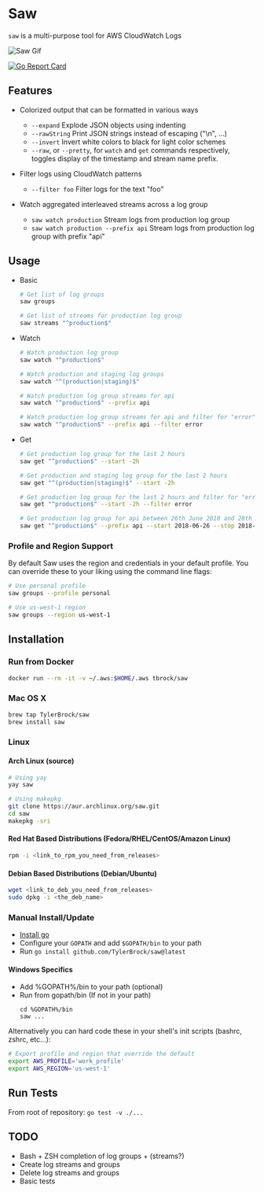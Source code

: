 # Saw

`saw` is a multi-purpose tool for AWS CloudWatch Logs

![Saw Gif](https://media.giphy.com/media/3fiohCfMJAKf7lhnPp/giphy.gif)

[![Go Report Card](https://goreportcard.com/badge/github.com/TylerBrock/saw)](https://goreportcard.com/report/github.com/TylerBrock/saw)

## Features

- Colorized output that can be formatted in various ways
    - `--expand` Explode JSON objects using indenting
    - `--rawString` Print JSON strings instead of escaping ("\n", ...)
    - `--invert` Invert white colors to black for light color schemes
    - `--raw`, or `--pretty`, for `watch` and `get` commands respectively, toggles display of the timestamp and stream name prefix.

- Filter logs using CloudWatch patterns
    - `--filter foo` Filter logs for the text "foo"

- Watch aggregated interleaved streams across a log group
    - `saw watch production` Stream logs from production log group
    - `saw watch production --prefix api` Stream logs from production log group with prefix "api"

## Usage

- Basic
    ```sh
    # Get list of log groups
    saw groups

    # Get list of streams for production log group
    saw streams "^production$"
    ```

- Watch
    ```sh
    # Watch production log group
    saw watch "^production$"

    # Watch production and staging log groups
    saw watch "^(production|staging)$"

    # Watch production log group streams for api
    saw watch "^production$" --prefix api

    # Watch production log group streams for api and filter for "error"
    saw watch "^production$" --prefix api --filter error
    ```

- Get
    ```sh
    # Get production log group for the last 2 hours
    saw get "^production$" --start -2h

    # Get production and staging log group for the last 2 hours
    saw get "^(production|staging)$" --start -2h

    # Get production log group for the last 2 hours and filter for "error"
    saw get "^production$" --start -2h --filter error

    # Get production log group for api between 26th June 2018 and 28th June 2018
    saw get "^production$" --prefix api --start 2018-06-26 --stop 2018-06-28
    ```

### Profile and Region Support

By default Saw uses the region and credentials in your default profile. You can override these to your liking using the command line flags:

```sh
# Use personal profile
saw groups --profile personal

# Use us-west-1 region
saw groups --region us-west-1
```

## Installation

### Run from Docker

```sh
docker run --rm -it -v ~/.aws:$HOME/.aws tbrock/saw
```

### Mac OS X

```sh
brew tap TylerBrock/saw
brew install saw
```

### Linux

#### Arch Linux (source)

```sh
# Using yay
yay saw

# Using makepkg
git clone https://aur.archlinux.org/saw.git
cd saw
makepkg -sri
```

#### Red Hat Based Distributions (Fedora/RHEL/CentOS/Amazon Linux)
```sh
rpm -i <link_to_rpm_you_need_from_releases>
```

#### Debian Based Distributions (Debian/Ubuntu)
```sh
wget <link_to_deb_you_need_from_releases>
sudo dpkg -i <the_deb_name>
```

### Manual Install/Update

- [Install go](https://golang.org/doc/install)
- Configure your `GOPATH` and add `$GOPATH/bin` to your path
- Run `go install github.com/TylerBrock/saw@latest`

#### Windows Specifics

- Add %GOPATH%/bin to your path (optional)
- Run from gopath/bin (If not in your path)
    ```DOS .bat
    cd %GOPATH%/bin
    saw ...
    ```

Alternatively you can hard code these in your shell's init scripts (bashrc, zshrc, etc...):

```sh
# Export profile and region that override the default
export AWS_PROFILE='work_profile'
export AWS_REGION='us-west-1'
```

## Run Tests
From root of repository: `go test -v ./...`

## TODO

- Bash + ZSH completion of log groups + (streams?)
- Create log streams and groups
- Delete log streams and groups
- Basic tests
